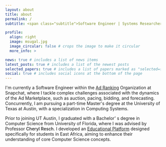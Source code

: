 ```yaml
---
layout: about
title: about
permalink: /
subtitle: <span class="subtitle">Software Engineer | Systems Researcher</span><br>MS Computer Science at UT Austin</br>

profile:
  align: right
  image: msugal.jpg
  image_circular: false # crops the image to make it circular
  more_info: >

news: true # includes a list of news items
latest_posts: true # includes a list of the newest posts
selected_papers: true # includes a list of papers marked as "selected={true}"
social: true # includes social icons at the bottom of the page
---
```


I'm currently a Software Engineer within the [Ad Ranking](https://eng.snap.com/machine-learning-snap-ad-ranking) Organization at Snapchat, where I tackle complex challenges associated with the dynamics of the Ad Marketplace, such as auction, pacing, bidding, and forecasting. Concurrently, I am pursuing a part-time Master's degree at the University of Texas at Austin, with a specialization in Computing Systems.

Prior to joining UT Austin, I graduated with a Bachelor' s degree in Computer Science from University of Florida, where I was advised by Professor <span style="font-weight:500">Cheryl Resch</span>. I developed an [Educational Platform](https://github.com/CIS4914) designed specifically for students in East Africa, aiming to enhance their understanding of core Computer Science concepts.